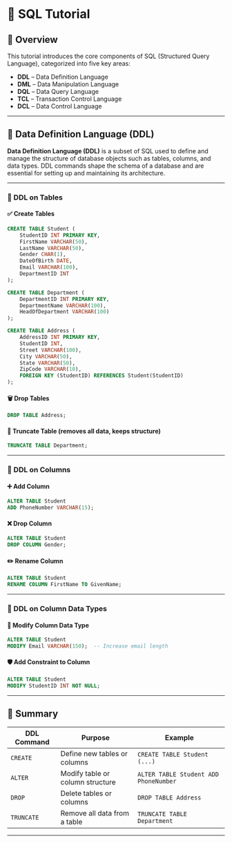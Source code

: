 # 📘 SQL Tutorial

## 📌 Overview
This tutorial introduces the core components of SQL (Structured Query Language), categorized into five key areas:
- **DDL** – Data Definition Language
- **DML** – Data Manipulation Language
- **DQL** – Data Query Language
- **TCL** – Transaction Control Language
- **DCL** – Data Control Language

---

## 📘 Data Definition Language (DDL)

**Data Definition Language (DDL)** is a subset of SQL used to define and manage the structure of database objects such as tables, columns, and data types. DDL commands shape the schema of a database and are essential for setting up and maintaining its architecture.

---

### 🔧 DDL on Tables

#### ✅ Create Tables
```sql
CREATE TABLE Student (
    StudentID INT PRIMARY KEY,
    FirstName VARCHAR(50),
    LastName VARCHAR(50),
    Gender CHAR(1),
    DateOfBirth DATE,
    Email VARCHAR(100),
    DepartmentID INT
);

CREATE TABLE Department (
    DepartmentID INT PRIMARY KEY,
    DepartmentName VARCHAR(100),
    HeadOfDepartment VARCHAR(100)
);

CREATE TABLE Address (
    AddressID INT PRIMARY KEY,
    StudentID INT,
    Street VARCHAR(100),
    City VARCHAR(50),
    State VARCHAR(50),
    ZipCode VARCHAR(10),
    FOREIGN KEY (StudentID) REFERENCES Student(StudentID)
);
```

#### 🗑 Drop Tables
```sql
DROP TABLE Address;
```

#### 🧹 Truncate Table (removes all data, keeps structure)
```sql
TRUNCATE TABLE Department;
```

---

### 🧱 DDL on Columns

#### ➕ Add Column
```sql
ALTER TABLE Student
ADD PhoneNumber VARCHAR(15);
```

#### ❌ Drop Column
```sql
ALTER TABLE Student
DROP COLUMN Gender;
```

#### ✏️ Rename Column
```sql
ALTER TABLE Student
RENAME COLUMN FirstName TO GivenName;
```

---

### 🧬 DDL on Column Data Types

#### 🔄 Modify Column Data Type
```sql
ALTER TABLE Student
MODIFY Email VARCHAR(150);  -- Increase email length
```

#### 🛡 Add Constraint to Column
```sql
ALTER TABLE Student
MODIFY StudentID INT NOT NULL;
```

---

## 🧩 Summary

| DDL Command | Purpose                          | Example                              |
|-------------|----------------------------------|--------------------------------------|
| `CREATE`    | Define new tables or columns     | `CREATE TABLE Student (...)`         |
| `ALTER`     | Modify table or column structure | `ALTER TABLE Student ADD PhoneNumber`|
| `DROP`      | Delete tables or columns         | `DROP TABLE Address`                 |
| `TRUNCATE`  | Remove all data from a table     | `TRUNCATE TABLE Department`          |

---

